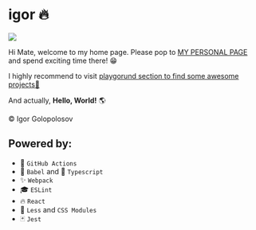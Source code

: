 # igor 🔥

![](https://github.com/igolopolosov/igor/workflows/Test%20&%20Release%20Main/badge.svg)

Hi Mate, welcome to my home page. Please pop to [MY PERSONAL PAGE](https://igolopolosov.github.io/#/) and spend exciting time there! 😁

I highly recommend to visit [playgorund section to find some awesome projects🚀](https://igolopolosov.github.io/#/playground/circle-canon)

And actually, **Hello, World!** 🌎

©️ Igor Golopolosov


## Powered by:

- 🚀 `GitHub Actions`
- 📒 `Babel` and 📘 `Typescript`
- ✨ `Webpack`
- 🎓 `ESLint`
- 🔥 `React`
- 💄 `Less` and `CSS Modules`
- 🃏 `Jest`
